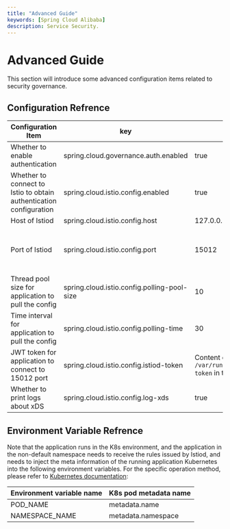 ```yaml
---
title: "Advanced Guide"
keywords: [Spring Cloud Alibaba]
description: Service Security.
---
```

# Advanced Guide
This section will introduce some advanced configuration items related to security governance.
## Configuration Refrence
|Configuration Item|key|Default Value|Description
|--|--|--|--|
|Whether to enable authentication| spring.cloud.governance.auth.enabled|true|
|Whether to connect to Istio to obtain authentication configuration| spring.cloud.istio.config.enabled|true|
|Host of Istiod| spring.cloud.istio.config.host|127.0.0.1|
|Port of Istiod| spring.cloud.istio.config.port|15012|15010 port does not need TLS，but 15012 does
|Thread pool size for application to pull the config| spring.cloud.istio.config.polling-pool-size|10|
|Time interval for application to pull the config| spring.cloud.istio.config.polling-time|30|The unit is second|
|JWT token for application to connect to 15012 port| spring.cloud.istio.config.istiod-token|Content of file `/var/run/secrets/tokens/istio-token` in the pod of application|
|Whether to print logs about xDS| spring.cloud.istio.config.log-xds|true|
## Environment Variable Refrence
Note that the application runs in the K8s environment, and the application in the non-default namespace needs to receive the rules issued by Istiod, and needs to inject the meta information of the running application Kubernetes into the following environment variables. For the specific operation method, please refer to [Kubernetes documentation](https://kubernetes.io/zh-cn/docs/tasks/inject-data-application/environment-variable-expose-pod-information):

|Environment variable name|K8s pod metadata name|
|--|--|
|POD_NAME|metadata.name|
|NAMESPACE_NAME|metadata.namespace|